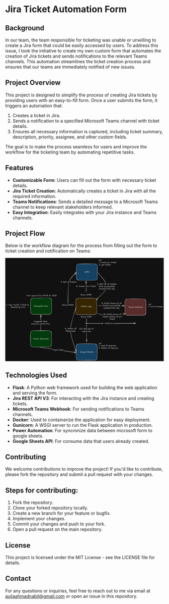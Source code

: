 # Jira Ticket Automation Form

## Background

In our team, the team responsible for ticketing was unable or unwilling to create a Jira form that could be easily accessed by users. To address this issue, I took the initiative to create my own custom form that automates the creation of Jira tickets and sends notifications to the relevant Teams channels. This automation streamlines the ticket creation process and ensures that our teams are immediately notified of new issues.

## Project Overview

This project is designed to simplify the process of creating Jira tickets by providing users with an easy-to-fill form. Once a user submits the form, it triggers an automation that:

1. Creates a ticket in Jira.
2. Sends a notification to a specified Microsoft Teams channel with ticket details.
3. Ensures all necessary information is captured, including ticket summary, description, priority, assignee, and other custom fields.

The goal is to make the process seamless for users and improve the workflow for the ticketing team by automating repetitive tasks.

## Features

- **Customizable Form**: Users can fill out the form with necessary ticket details.
- **Jira Ticket Creation**: Automatically creates a ticket in Jira with all the required information.
- **Teams Notifications**: Sends a detailed message to a Microsoft Teams channel to keep relevant stakeholders informed.
- **Easy Integration**: Easily integrates with your Jira instance and Teams channels.

## Project Flow

Below is the workflow diagram for the process from filling out the form to ticket creation and notification on Teams:

![Jira Ticket Automation Flow](flow.png)

## Technologies Used

- **Flask**: A Python web framework used for building the web application and serving the form.
- **Jira REST API V3**: For interacting with the Jira instance and creating tickets.
- **Microsoft Teams Webhook**: For sending notifications to Teams channels.
- **Docker**: Used to containerize the application for easy deployment.
- **Gunicorn**: A WSGI server to run the Flask application in production.
- **Power Automation**: For syncronize data between microsoft form to google sheets.
- **Google Sheets API**: For consume data that users already created.

## Contributing
We welcome contributions to improve the project! If you'd like to contribute, please fork the repository and submit a pull request with your changes.

## Steps for contributing:
1. Fork the repository.
2. Clone your forked repository locally.
3. Create a new branch for your feature or bugfix.
4. Implement your changes.
5. Commit your changes and push to your fork.
6. Open a pull request on the main repository.

## License
This project is licensed under the MIT License - see the LICENSE file for details.

## Contact
For any questions or inquiries, feel free to reach out to me via email at auliaahmadnabil@gmail.com or open an issue in this repository.


